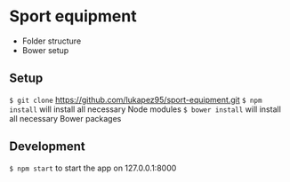 Sport equipment
===========

* Folder structure
* Bower setup


## Setup
`$ git clone` https://github.com/lukapez95/sport-equipment.git 
`$ npm install` will install all necessary Node modules
`$ bower install` will install all necessary Bower packages


## Development
`$ npm start` to  start the app on 127.0.0.1:8000
